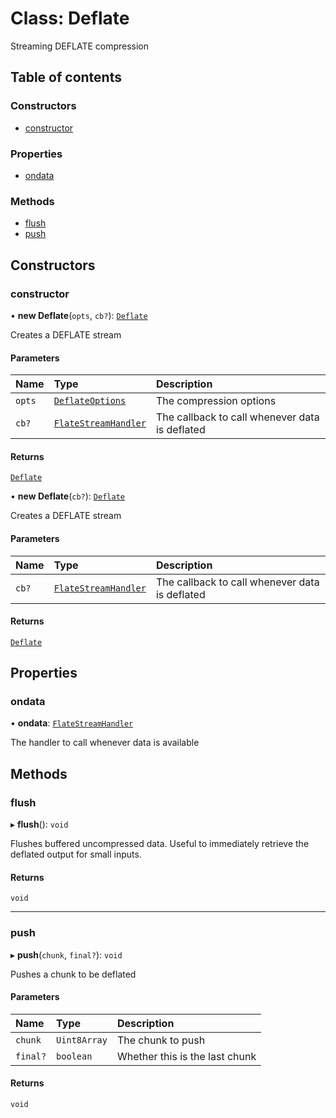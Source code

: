 # Class: Deflate

Streaming DEFLATE compression

## Table of contents

### Constructors

- [constructor](Deflate.md#constructor)

### Properties

- [ondata](Deflate.md#ondata)

### Methods

- [flush](Deflate.md#flush)
- [push](Deflate.md#push)

## Constructors

### constructor

• **new Deflate**(`opts`, `cb?`): [`Deflate`](Deflate.md)

Creates a DEFLATE stream

#### Parameters

| Name | Type | Description |
| :------ | :------ | :------ |
| `opts` | [`DeflateOptions`](../interfaces/DeflateOptions.md) | The compression options |
| `cb?` | [`FlateStreamHandler`](../README.md#flatestreamhandler) | The callback to call whenever data is deflated |

#### Returns

[`Deflate`](Deflate.md)

• **new Deflate**(`cb?`): [`Deflate`](Deflate.md)

Creates a DEFLATE stream

#### Parameters

| Name | Type | Description |
| :------ | :------ | :------ |
| `cb?` | [`FlateStreamHandler`](../README.md#flatestreamhandler) | The callback to call whenever data is deflated |

#### Returns

[`Deflate`](Deflate.md)

## Properties

### ondata

• **ondata**: [`FlateStreamHandler`](../README.md#flatestreamhandler)

The handler to call whenever data is available

## Methods

### flush

▸ **flush**(): `void`

Flushes buffered uncompressed data. Useful to immediately retrieve the
deflated output for small inputs.

#### Returns

`void`

___

### push

▸ **push**(`chunk`, `final?`): `void`

Pushes a chunk to be deflated

#### Parameters

| Name | Type | Description |
| :------ | :------ | :------ |
| `chunk` | `Uint8Array` | The chunk to push |
| `final?` | `boolean` | Whether this is the last chunk |

#### Returns

`void`
